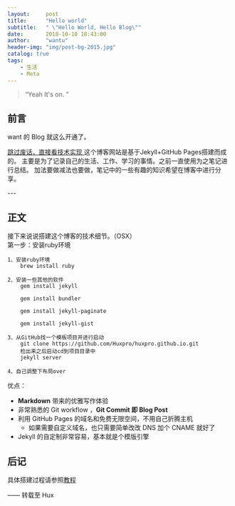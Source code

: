 ```yaml
---
layout:     post
title:      "Hello world"
subtitle:   " \"Hello World, Hello Blog\""
date:       2018-10-10 18:43:00
author:     "wantu"
header-img: "img/post-bg-2015.jpg"
catalog: true
tags:
    - 生活
    - Meta
---
```


> “Yeah It's on. ”


## 前言

want 的 Blog 就这么开通了。

[跳过废话，直接看技术实现 ](#build) 
这个博客网站是基于Jekyll+GitHub Pages搭建而成的。
主要是为了记录自己的生活、工作、学习的事情。之前一直使用为之笔记进行总结。
加法要做减法也要做，笔记中的一些有趣的知识希望在博客中进行分享。

<p id = "build"></p>
---

## 正文

接下来说说搭建这个博客的技术细节。（OSX）  
第一步：安装ruby环境
```
1、安装ruby环境
    brew install ruby

2、安装一些其他的软件
    gem install jekyll

    gem install bundler

    gem install jekyll-paginate

    gem install jekyll-gist

3、从GitHub找一个模板项目并进行启动
    git clone https://github.com/Huxpro/huxpro.github.io.git
    检出来之后启动cd到项目目录中
    jekyll server

4、自己调整下布局over

```


优点：

* **Markdown** 带来的优雅写作体验
* 非常熟悉的 Git workflow ，**Git Commit 即 Blog Post**
* 利用 GitHub Pages 的域名和免费无限空间，不用自己折腾主机
	* 如果需要自定义域名，也只需要简单改改 DNS 加个 CNAME 就好了 
* Jekyll 的自定制非常容易，基本就是个模版引擎



## 后记

具体搭建过程请参照[教程](https://my.oschina.net/u/1027043/blog/1794382)

—— 转载至 Hux 


